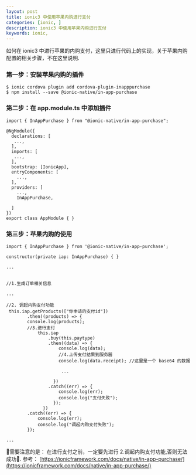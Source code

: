 ```yaml
---
layout: post
title: ionic3 中使用苹果内购进行支付
categories: [ionic, ]
description: ionic3 中使用苹果内购进行支付
keywords: ionic, 
---
```


如何在 ionic3 中进行苹果的内购支付，这里只进行代码上的实现，关于苹果内购配置的相关步骤，不在这里说明.

### 第一步：安装苹果内购的插件
```
$ ionic cordova plugin add cordova-plugin-inapppurchase
$ npm install --save @ionic-native/in-app-purchase

```
### 第二步：在 app.module.ts 中添加插件
```
import { InAppPurchase } from "@ionic-native/in-app-purchase";

@NgModule({
  declarations: [
   ...,
  ],
  imports: [
   ...,
  ],
  bootstrap: [IonicApp],
  entryComponents: [
    ...,
  ],
  providers: [
    ...,
    InAppPurchase,

  ]
})
export class AppModule { }

```
### 第三步：苹果内购的使用

```
import { InAppPurchase } from '@ionic-native/in-app-purchase';

constructor(private iap: InAppPurchase) { }

...


//1.生成订单相关信息

...

//2. 调起内购支付功能
 this.iap.getProducts(["你申请的支付id"])
        .then((products) => {
        console.log(products);
        //3.进行支付
            this.iap
                .buy(this.paytype)
                .then((data) => {
                    console.log(data);
                    //4.上传支付结果到服务器
                    console.log(data.receipt); //这里是一个 base64 的数据
                    
                     ...

                  })
                .catch((err) => {
                    console.log(err);
                    console.log("支付失败");
                  });
              })
        .catch((err) => {
            console.log(err);
            console.log("调起内购支付失败");
        });

...

```
需要注意的是： 在进行支付之前，一定要先进行 2.调起内购支付功能,否则无法成功.
参考： [https://ionicframework.com/docs/native/in-app-purchase/](https://ionicframework.com/docs/native/in-app-purchase/)